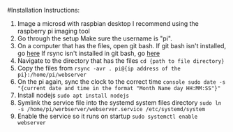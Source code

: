 #Installation Instructions:
1. Image a microsd with raspbian desktop
   I recommend using the raspberry pi imaging tool
2. Go through the setup 
   Make sure the username is "pi".
3. On a computer that has the files, open git bash. 
   If git bash isn't installed, go [here](https://git-scm.com/downloads)
   If rsync isn't installed in git bash, go [here](https://ayewo.com/how-to-install-rsync-on-windows/)
4. Navigate to the directory that has the files
   `cd {path to file directory}`
5. Copy the files from 
   `rsync -avr . pi@{ip address of the pi}:/home/pi/webserver`
6. On the pi again, sync the clock to the correct time
   `console sudo date -s "{current date and time in the format "Month Name day HH:MM:SS"}"`
7. Install nodejs
   `sudo apt install nodejs`
8. Symlink the service file into the systemd system files directory
   `sudo ln -s /home/pi/werbserver/webserver.service /etc/systemd/system`
9. Enable the service so it runs on startup
   `sudo systemctl enable webserver`
